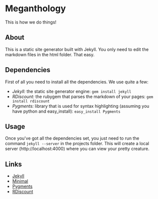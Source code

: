 # Meganthology
This is how we do things!

## About
This is a static site generator built with Jekyll. You only need to edit the markdown files in the html folder. That easy.

## Dependencies
First of all you need to install all the dependencies. We use quite a few:

* *Jekyll:* the static site generator engine: `gem install jekyll`
* *RDiscount:* the rubygem that parses the markdown of your pages: `gem install rdiscount`
* *Pygments:* library that is used for syntax highlighting (assuming you have python and easy_install): `easy_install Pygments`

## Usage
Once you've got all the dependencies set, you just need to run the command `jekyll --server` in the projects folder. This will create a local server (http://localhost:4000) where you can view your pretty creature.

## Links
* [Jekyll](https://github.com/mojombo/jekyll)
* [Minimal](http://orderedlist.github.com/minimal/)
* [Pygments](http://pygments.org/)
* [RDiscount](https://rubygems.org/gems/rdiscount)
